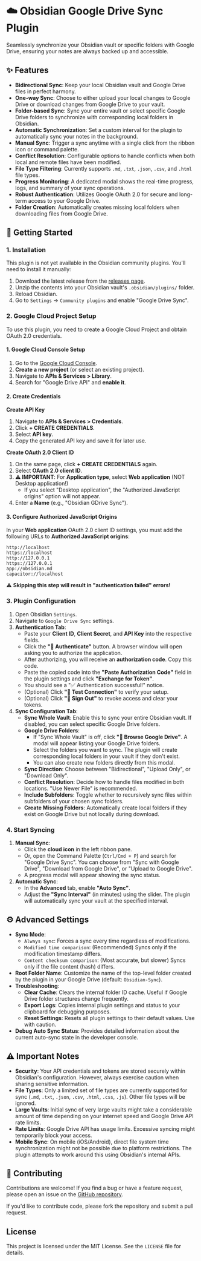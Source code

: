 # ☁️ Obsidian Google Drive Sync Plugin

Seamlessly synchronize your Obsidian vault or specific folders with Google Drive, ensuring your notes are always backed up and accessible.

## ✨ Features

* **Bidirectional Sync**: Keep your local Obsidian vault and Google Drive files in perfect harmony.
* **One-way Sync**: Choose to either upload your local changes to Google Drive or download changes from Google Drive to your vault.
* **Folder-based Sync**: Sync your entire vault or select specific Google Drive folders to synchronize with corresponding local folders in Obsidian.
* **Automatic Synchronization**: Set a custom interval for the plugin to automatically sync your notes in the background.
* **Manual Sync**: Trigger a sync anytime with a single click from the ribbon icon or command palette.
* **Conflict Resolution**: Configurable options to handle conflicts when both local and remote files have been modified.
* **File Type Filtering**: Currently supports `.md`, `.txt`, `.json`, `.csv`, and `.html` file types.
* **Progress Monitoring**: A dedicated modal shows the real-time progress, logs, and summary of your sync operations.
* **Robust Authentication**: Utilizes Google OAuth 2.0 for secure and long-term access to your Google Drive.
* **Folder Creation**: Automatically creates missing local folders when downloading files from Google Drive.

## 🚀 Getting Started

### 1. Installation

This plugin is not yet available in the Obsidian community plugins. You'll need to install it manually:

1.  Download the latest release from the [releases page](https://github.com/paasup/obsidian-gdrive-sync-plugin/releases).
2.  Unzip the contents into your Obsidian vault's `.obsidian/plugins/` folder.
3.  Reload Obsidian.
4.  Go to `Settings` -> `Community plugins` and enable "Google Drive Sync".

### 2. Google Cloud Project Setup

To use this plugin, you need to create a Google Cloud Project and obtain OAuth 2.0 credentials.

#### **1. Google Cloud Console Setup**
1.  Go to the [Google Cloud Console](https://console.cloud.google.com/).
2.  **Create a new project** (or select an existing project).
3.  Navigate to **APIs & Services > Library**.
4.  Search for "Google Drive API" and **enable it**.

#### **2. Create Credentials**

**Create API Key**
1.  Navigate to **APIs & Services > Credentials**.
2.  Click **+ CREATE CREDENTIALS**.
3.  Select **API key**.
4.  Copy the generated API key and save it for later use.

**Create OAuth 2.0 Client ID**
1.  On the same page, click **+ CREATE CREDENTIALS** again.
2.  Select **OAuth 2.0 client ID**.
3.  **⚠️ IMPORTANT**: For **Application type**, select **Web application** (NOT Desktop application!)
    * If you select "Desktop application", the "Authorized JavaScript origins" option will not appear.
4.  Enter a **Name** (e.g., "Obsidian GDrive Sync").

#### **3. Configure Authorized JavaScript Origins**

In your **Web application** OAuth 2.0 client ID settings, you must add the following URLs to **Authorized JavaScript origins**:

```
http://localhost
https://localhost
http://127.0.0.1
https://127.0.0.1
app://obsidian.md
capacitor://localhost
```

⚠️ **Skipping this step will result in "authentication failed" errors!**

### 3. Plugin Configuration

1.  Open Obsidian `Settings`.
2.  Navigate to `Google Drive Sync` settings.
3.  **Authentication Tab**:
    * Paste your **Client ID**, **Client Secret**, and **API Key** into the respective fields.
    * Click the **"🔗 Authenticate"** button. A browser window will open asking you to authorize the application.
    * After authorizing, you will receive an **authorization code**. Copy this code.
    * Paste the copied code into the **"Paste Authorization Code"** field in the plugin settings and click **"Exchange for Token"**.
    * You should see a "✅ Authentication successful!" notice.
    * (Optional) Click **"🧪 Test Connection"** to verify your setup.
    * (Optional) Click **"🚪 Sign Out"** to revoke access and clear your tokens.
4.  **Sync Configuration Tab**:
    * **Sync Whole Vault**: Enable this to sync your entire Obsidian vault. If disabled, you can select specific Google Drive folders.
    * **Google Drive Folders**:
        * If "Sync Whole Vault" is off, click **"📁 Browse Google Drive"**. A modal will appear listing your Google Drive folders.
        * Select the folders you want to sync. The plugin will create corresponding local folders in your vault if they don't exist.
        * You can also create new folders directly from this modal.
    * **Sync Direction**: Choose between "Bidirectional", "Upload Only", or "Download Only".
    * **Conflict Resolution**: Decide how to handle files modified in both locations. "Use Newer File" is recommended.
    * **Include Subfolders**: Toggle whether to recursively sync files within subfolders of your chosen sync folders.
    * **Create Missing Folders**: Automatically create local folders if they exist on Google Drive but not locally during download.

### 4. Start Syncing

1.  **Manual Sync**:
    * Click the **cloud icon** in the left ribbon pane.
    * Or, open the Command Palette (`Ctrl/Cmd + P`) and search for "Google Drive Sync". You can choose from "Sync with Google Drive", "Download from Google Drive", or "Upload to Google Drive".
    * A progress modal will appear showing the sync status.
2.  **Automatic Sync**:
    * In the **Advanced** tab, enable **"Auto Sync"**.
    * Adjust the **"Sync Interval"** (in minutes) using the slider. The plugin will automatically sync your vault at the specified interval.

## ⚙️ Advanced Settings

* **Sync Mode**:
    * `Always sync`: Forces a sync every time regardless of modifications.
    * `Modified time comparison`: (Recommended) Syncs only if the modification timestamp differs.
    * `Content checksum comparison`: (Most accurate, but slower) Syncs only if the file content (hash) differs.
* **Root Folder Name**: Customize the name of the top-level folder created by the plugin in your Google Drive (default: `Obsidian-Sync`).
* **Troubleshooting**:
    * **Clear Cache**: Clears the internal folder ID cache. Useful if Google Drive folder structures change frequently.
    * **Export Logs**: Copies internal plugin settings and status to your clipboard for debugging purposes.
    * **Reset Settings**: Resets all plugin settings to their default values. Use with caution.
* **Debug Auto Sync Status**: Provides detailed information about the current auto-sync state in the developer console.

## ⚠️ Important Notes

* **Security**: Your API credentials and tokens are stored securely within Obsidian's configuration. However, always exercise caution when sharing sensitive information.
* **File Types**: Only a limited set of file types are currently supported for sync (`.md`, `.txt`, `.json`, `.csv`, `.html`, `.css`, `.js`). Other file types will be ignored.
* **Large Vaults**: Initial sync of very large vaults might take a considerable amount of time depending on your internet speed and Google Drive API rate limits.
* **Rate Limits**: Google Drive API has usage limits. Excessive syncing might temporarily block your access.
* **Mobile Sync**: On mobile (iOS/Android), direct file system time synchronization might not be possible due to platform restrictions. The plugin attempts to work around this using Obsidian's internal APIs.

## 🤝 Contributing

Contributions are welcome! If you find a bug or have a feature request, please open an issue on the [GitHub repository](https://github.com/paasup/obsidian-gdrive-sync-plugin/issues).

If you'd like to contribute code, please fork the repository and submit a pull request.

## License

This project is licensed under the MIT License. See the `LICENSE` file for details.